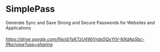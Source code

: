# SimplePass 

Generate Sync and Save Strong and Secure Passwords for Websites and Applications 

###### https://drive.google.com/file/d/1sK7zU4WjVrdsGQxYtV-NXdAp5bc-ffke/view?usp=sharing


